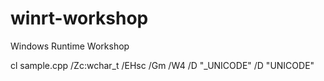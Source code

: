 # winrt-workshop
Windows Runtime Workshop

cl sample.cpp /Zc:wchar_t /EHsc /Gm /W4 /D "_UNICODE" /D "UNICODE"
